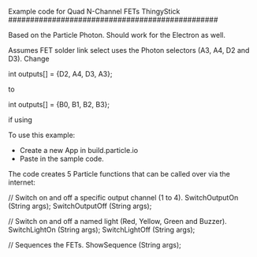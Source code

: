 Example code for Quad N-Channel FETs ThingyStick
################################################

Based on the Particle Photon. Should work for the Electron as well.

Assumes FET solder link select uses the Photon selectors (A3, A4, D2 and D3).
Change 

int outputs[] = {D2, A4, D3, A3};

to

int outputs[] = {B0, B1, B2, B3};

if using 


To use this example:

* Create a new App in build.particle.io
* Paste in the sample code.

The code creates 5 Particle functions that can be called over via the internet:

// Switch on and off a specific output channel (1 to 4).
SwitchOutputOn (String args);
SwitchOutputOff (String args);

// Switch on and off a named light (Red, Yellow, Green and Buzzer).
SwitchLightOn (String args);
SwitchLightOff (String args);

// Sequences the FETs.
ShowSequence (String args);